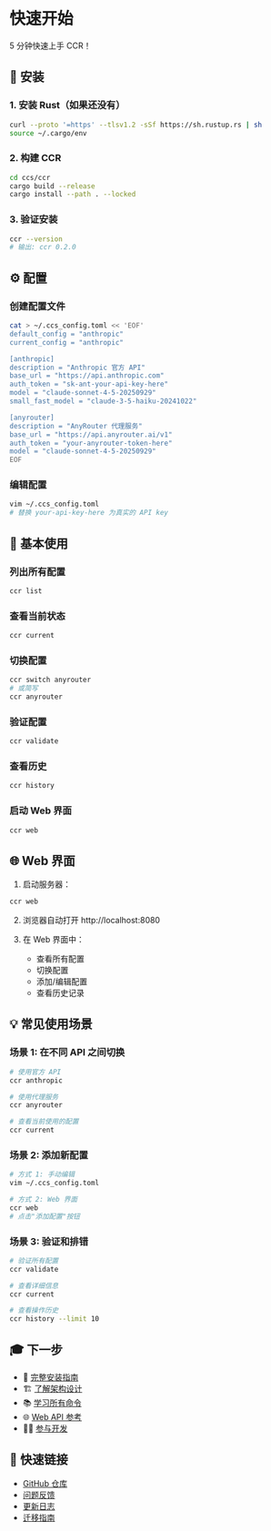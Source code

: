 # 快速开始

5 分钟快速上手 CCR！

## 🚀 安装

### 1. 安装 Rust（如果还没有）

```bash
curl --proto '=https' --tlsv1.2 -sSf https://sh.rustup.rs | sh
source ~/.cargo/env
```

### 2. 构建 CCR

```bash
cd ccs/ccr
cargo build --release
cargo install --path . --locked
```

### 3. 验证安装

```bash
ccr --version
# 输出: ccr 0.2.0
```

## ⚙️ 配置

### 创建配置文件

```bash
cat > ~/.ccs_config.toml << 'EOF'
default_config = "anthropic"
current_config = "anthropic"

[anthropic]
description = "Anthropic 官方 API"
base_url = "https://api.anthropic.com"
auth_token = "sk-ant-your-api-key-here"
model = "claude-sonnet-4-5-20250929"
small_fast_model = "claude-3-5-haiku-20241022"

[anyrouter]
description = "AnyRouter 代理服务"
base_url = "https://api.anyrouter.ai/v1"
auth_token = "your-anyrouter-token-here"
model = "claude-sonnet-4-5-20250929"
EOF
```

### 编辑配置

```bash
vim ~/.ccs_config.toml
# 替换 your-api-key-here 为真实的 API key
```

## 🎯 基本使用

### 列出所有配置

```bash
ccr list
```

### 查看当前状态

```bash
ccr current
```

### 切换配置

```bash
ccr switch anyrouter
# 或简写
ccr anyrouter
```

### 验证配置

```bash
ccr validate
```

### 查看历史

```bash
ccr history
```

### 启动 Web 界面

```bash
ccr web
```

## 🌐 Web 界面

1. 启动服务器：
```bash
ccr web
```

2. 浏览器自动打开 http://localhost:8080

3. 在 Web 界面中：
   - 查看所有配置
   - 切换配置
   - 添加/编辑配置
   - 查看历史记录

## 💡 常见使用场景

### 场景 1: 在不同 API 之间切换

```bash
# 使用官方 API
ccr anthropic

# 使用代理服务
ccr anyrouter

# 查看当前使用的配置
ccr current
```

### 场景 2: 添加新配置

```bash
# 方式 1: 手动编辑
vim ~/.ccs_config.toml

# 方式 2: Web 界面
ccr web
# 点击"添加配置"按钮
```

### 场景 3: 验证和排错

```bash
# 验证所有配置
ccr validate

# 查看详细信息
ccr current

# 查看操作历史
ccr history --limit 10
```

## 🎓 下一步

- 📖 [完整安装指南](/installation/)
- 🏗️ [了解架构设计](/architecture/)
- 📚 [学习所有命令](/commands/)
- 🌐 [Web API 参考](/api/web-api)
- 👨‍💻 [参与开发](/development/)

## 🔗 快速链接

- [GitHub 仓库](https://github.com/bahayonghang/ccs)
- [问题反馈](https://github.com/bahayonghang/ccs/issues)
- [更新日志](/changelog)
- [迁移指南](/migration)

